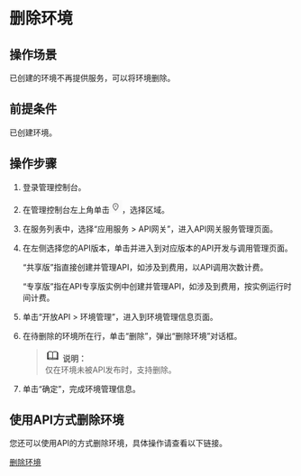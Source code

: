 # 删除环境<a name="apig-zh-ug-180307039"></a>

## 操作场景<a name="section1731012541118"></a>

已创建的环境不再提供服务，可以将环境删除。

## 前提条件<a name="section83110548119"></a>

已创建环境。

## 操作步骤<a name="section8731554122615"></a>

1.  登录管理控制台。
2.  在管理控制台左上角单击![](figures/icon-region.png)，选择区域。
3.  在服务列表中，选择“应用服务 \> API网关”，进入API网关服务管理页面。
4.  在左侧选择您的API版本，单击并进入到对应版本的API开发与调用管理页面。

    “共享版”指直接创建并管理API，如涉及到费用，以API调用次数计费。

    “专享版”指在API专享版实例中创建并管理API，如涉及到费用，按实例运行时间计费。

5.  单击“开放API \> 环境管理”，进入到环境管理信息页面。
6.  在待删除的环境所在行，单击“删除”，弹出“删除环境”对话框。

    >![](public_sys-resources/icon-note.gif) **说明：**   
    >仅在环境未被API发布时，支持删除。  

7.  单击“确定”，完成环境管理信息。

## 使用API方式删除环境<a name="zh-cn_topic_0080101678_section7546754133419"></a>

您还可以使用API的方式删除环境，具体操作请查看以下链接。

[删除环境](https://support.huaweicloud.com/api-apig/apig-zh-api-180713054.html)

